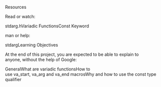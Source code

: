 Resources

Read or watch:

stdarg.hVariadic FunctionsConst Keyword

man or help:

stdargLearning Objectives

At the end of this project, you are expected to be able to explain to anyone, without the help of Google:

GeneralWhat are variadic functionsHow to use va_start, va_arg and va_end macrosWhy and how to use the const type qualifier
